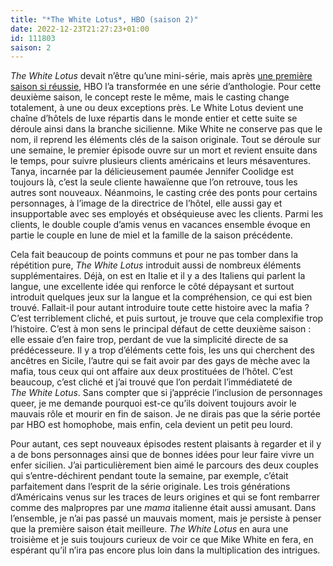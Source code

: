 ```yaml
---
title: "*The White Lotus*, HBO (saison 2)"
date: 2022-12-23T21:27:23+01:00
id: 111803 
saison: 2
---
```


*The White Lotus* devait n’être qu’une mini-série, mais après [une première saison si réussie](https://nicolasfurno.fr/serie/white-lotus-hbo-saison-1/), HBO l’a transformée en une série d’anthologie. Pour cette deuxième saison, le concept reste le même, mais le casting change totalement, à une ou deux exceptions près. Le White Lotus devient une chaîne d’hôtels de luxe répartis dans le monde entier et cette suite se déroule ainsi dans la branche sicilienne. Mike White ne conserve pas que le nom, il reprend les éléments clés de la saison originale. Tout se déroule sur une semaine, le premier épisode ouvre sur un mort et revient ensuite dans le temps, pour suivre plusieurs clients américains et leurs mésaventures. Tanya, incarnée par la délicieusement paumée Jennifer Coolidge est toujours là, c’est la seule cliente hawaïenne que l’on retrouve, tous les autres sont nouveaux. Néanmoins, le casting crée des ponts pour certains personnages, à l’image de la directrice de l’hôtel, elle aussi gay et insupportable avec ses employés et obséquieuse avec les clients. Parmi les clients, le double couple d’amis venus en vacances ensemble évoque en partie le couple en lune de miel et la famille de la saison précédente. 

Cela fait beaucoup de points communs et pour ne pas tomber dans la répétition pure, *The White Lotus* introduit aussi de nombreux éléments supplémentaires. Déjà, on est en Italie et il y a des Italiens qui parlent la langue, une excellente idée qui renforce le côté dépaysant et surtout introduit quelques jeux sur la langue et la compréhension, ce qui est bien trouvé. Fallait-il pour autant introduire toute cette histoire avec la mafia ? C’est terriblement cliché, et puis surtout, je trouve que cela complexifie trop l’histoire. C’est à mon sens le principal défaut de cette deuxième saison : elle essaie d’en faire trop, perdant de vue la simplicité directe de sa prédécesseure. Il y a trop d’éléments cette fois, les uns qui cherchent des ancêtres en Sicile, l’autre qui se fait avoir par des gays de mèche avec la mafia, tous ceux qui ont affaire aux deux prostituées de l’hôtel. C’est beaucoup, c’est cliché et j’ai trouvé que l’on perdait l’immédiateté de *The White Lotus*. Sans compter que si j’apprécie l’inclusion de personnages queer, je me demande pourquoi est-ce qu’ils doivent toujours avoir le mauvais rôle et mourir en fin de saison. Je ne dirais pas que la série portée par HBO est homophobe, mais enfin, cela devient un petit peu lourd.

Pour autant, ces sept nouveaux épisodes restent plaisants à regarder et il y a de bons personnages ainsi que de bonnes idées pour leur faire vivre un enfer sicilien. J’ai particulièrement bien aimé le parcours des deux couples qui s’entre-déchirent pendant toute la semaine, par exemple, c’était parfaitement dans l’esprit de la série originale. Les trois générations d’Américains venus sur les traces de leurs origines et qui se font rembarrer comme des malpropres par une *mama* italienne était aussi amusant. Dans l’ensemble, je n’ai pas passé un mauvais moment, mais je persiste à penser que la première saison était meilleure. *The White Lotus* en aura une troisième et je suis toujours curieux de voir ce que Mike White en fera, en espérant qu’il n’ira pas encore plus loin dans la multiplication des intrigues.